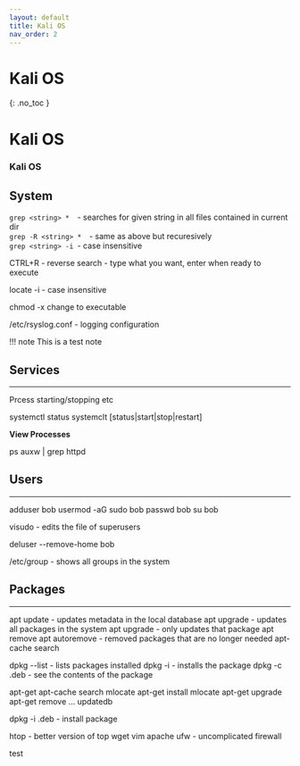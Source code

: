 ```yaml
---
layout: default
title: Kali OS
nav_order: 2
---
```


# Kali OS
{: .no_toc }

# Kali OS

### Kali OS

## System

`grep <string> *  `- searches for given string in all files contained in current dir  
`grep -R <string> *  `- same as above but recuresively  
`grep <string> -i `- case insensitive   



CTRL+R - reverse search - type what you want, enter when ready to execute

locate <string> -i - case insensitive

chmod -x <file> change to executable

/etc/rsyslog.conf - logging configuration


!!! note
  This is a test note


## Services
---

Prcess starting/stopping etc


systemctl status <process>
systemclt [status|start|stop|restart] <process>


**View Processes**

ps auxw | grep httpd


## Users
---


adduser bob
usermod -aG sudo bob
passwd bob
su bob

visudo - edits the file of superusers

deluser --remove-home bob

/etc/group - shows all groups in the system


## Packages
---

apt update - updates metadata in the local database
apt upgrade - updates all packages in the system
apt upgrade <package> - only updates that package
apt remove <package>
apt autoremove - removed packages that are no longer needed
apt-cache search <package>

dpkg --list - lists packages installed
dpkg -i <packagename> - installs the package
dpkg -c <package>.deb - see the contents of the package


apt-get
apt-cache search mlocate
apt-get install mlocate
apt-get upgrade
apt-get remove ...
updatedb

dpkg -i <package>.deb - install package




 htop  - better version of top
 wget
 vim
 apache
 ufw - uncomplicated firewall

test
